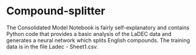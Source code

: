 # Compound-splitter
The Consolidated Model Notebook is fairly self-explanatory and contains Python code that provides a basic analysis of the LaDEC data and generates a neural network which splits English compounds. The training data is in the file Ladec - Sheet1.csv.
